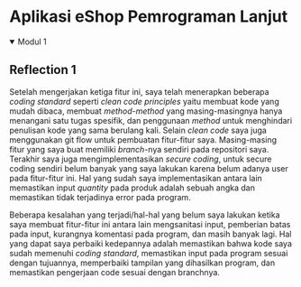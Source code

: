 # Aplikasi eShop Pemrograman Lanjut

<details open>
<summary>Modul 1</summary>

## Reflection 1

Setelah mengerjakan ketiga fitur ini, saya telah menerapkan beberapa _coding standard_ seperti _clean code principles_ yaitu membuat kode yang mudah dibaca, membuat _method-method_ yang masing-masingnya hanya menangani satu tugas spesifik, dan penggunaan _method_ untuk menghindari penulisan kode yang sama berulang kali. Selain _clean code_ saya juga menggunakan git flow untuk pembuatan fitur-fitur saya. Masing-masing fitur yang saya buat memiliki _branch_-nya sendiri pada repositori saya. Terakhir saya juga mengimplementasikan _secure coding_, untuk secure coding sendiri belum banyak yang saya lakukan karena belum adanya user pada fitur-fitur ini. Hal yang sudah saya implementasikan antara lain memastikan input _quantity_ pada produk adalah sebuah angka dan memastikan tidak terjadinya error pada program.

Beberapa kesalahan yang terjadi/hal-hal yang belum saya lakukan ketika saya membuat fitur-fitur ini antara lain mengsanitasi input, pemberian batas pada input, kurangnya komentasi pada program, dan masih banyak lagi. Hal yang dapat saya perbaiki kedepannya adalah memastikan bahwa kode saya sudah memenuhi _coding standard_, memastikan input pada program sesuai dengan tujuannya, memperbaiki tampilan yang dihasilkan program, dan memastikan pengerjaan code sesuai dengan branchnya.

</details>